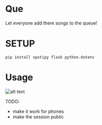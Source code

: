 # Que
 Let everyone add there songs to the queue!


# SETUP

```pip install spotipy flask python-dotenv```

# Usage
![alt text](/static/images/Readme/Dashboard%20SS.png)

TODO:

- make it work for phones
- make the session public